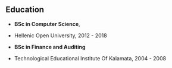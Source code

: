 ## Education

* **BSc in Computer Science**,
* Hellenic Open University, 2012 - 2018

* **BSc in Finance and Auditing**
* Technological Educational Institute Of Kalamata, 2004 - 2008

